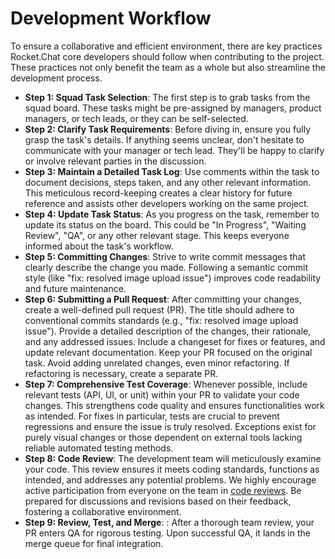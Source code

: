 # Development Workflow

To ensure a collaborative and efficient environment, there are key practices Rocket.Chat core developers should follow when contributing to the project. These practices not only benefit the team as a whole but also streamline the development process.

* **Step 1: Squad Task Selection**: The first step is to grab tasks from the squad board. These tasks might be pre-assigned by managers, product managers, or tech leads, or they can be self-selected.
* **Step 2: Clarify Task Requirements**: Before diving in, ensure you fully grasp the task's details. If anything seems unclear, don't hesitate to communicate with your manager or tech lead. They'll be happy to clarify or involve relevant parties in the discussion.
* **Step 3: Maintain a Detailed Task Log**: Use comments within the task to document decisions, steps taken, and any other relevant information. This meticulous record-keeping creates a clear history for future reference and assists other developers working on the same project.
* **Step 4: Update Task Status**: As you progress on the task, remember to update its status on the board. This could be "In Progress", "Waiting Review", "QA", or any other relevant stage. This keeps everyone informed about the task's workflow.
* **Step 5: Committing Changes**: Strive to write commit messages that clearly describe the change you made. Following a semantic commit style (like "fix: resolved image upload issue") improves code readability and future maintenance.
* **Step 6: Submitting a Pull Request**: After committing your changes, create a well-defined pull request (PR). The title should adhere to conventional commits standards (e.g., "fix: resolved image upload issue"). Provide a detailed description of the changes, their rationale, and any addressed issues. Include a changeset for fixes or features, and update relevant documentation. Keep your PR focused on the original task. Avoid adding unrelated changes, even minor refactoring. If refactoring is necessary, create a separate PR.
* **Step 7: Comprehensive Test Coverage**: Whenever possible, include relevant tests (API, UI, or unit) within your PR to validate your code changes. This strengthens code quality and ensures functionalities work as intended. For fixes in particular, tests are crucial to prevent regressions and ensure the issue is truly resolved. Exceptions exist for purely visual changes or those dependent on external tools lacking reliable automated testing methods.
* **Step 8: Code Review**: The development team will meticulously examine your code. This review ensures it meets coding standards, functions as intended, and addresses any potential problems. We highly encourage active participation from everyone on the team in [code reviews](./code-review.md). Be prepared for discussions and revisions based on their feedback, fostering a collaborative environment.
* **Step 9: Review, Test, and Merge**: : After a thorough team review, your PR enters QA for rigorous testing. Upon successful QA, it lands in the merge queue for final integration.

